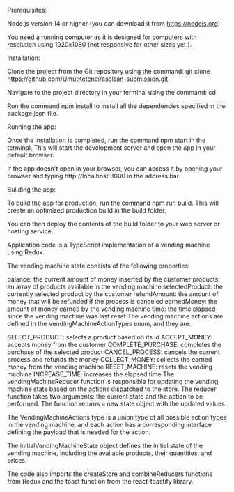 Prerequisites:

Node.js version 14 or higher (you can download it from https://nodejs.org)

You need a running computer as it is designed for computers with resolution using 1920x1080 (not responsive for other sizes yet.).

Installation:

Clone the project from the Git repository using the command: git clone https://github.com/UmutKetenci/aselsan-submission.git

Navigate to the project directory in your terminal using the command: cd <project-name>

Run the command npm install to install all the dependencies specified in the package.json file.

Running the app:

Once the installation is completed, run the command npm start in the terminal. This will start the development server and open the app in your default browser.

If the app doesn't open in your browser, you can access it by opening your browser and typing http://localhost:3000 in the address bar.

Building the app:

To build the app for production, run the command npm run build. This will create an optimized production build in the build folder.

You can then deploy the contents of the build folder to your web server or hosting service.


Application code is a TypeScript implementation of a vending machine using Redux.

The vending machine state consists of the following properties:

balance: the current amount of money inserted by the customer
products: an array of products available in the vending machine
selectedProduct: the currently selected product by the customer
refundAmount: the amount of money that will be refunded if the process is canceled
earnedMoney: the amount of money earned by the vending machine
time: the time elapsed since the vending machine was last reset
The vending machine actions are defined in the VendingMachineActionTypes enum, and they are:

SELECT_PRODUCT: selects a product based on its id
ACCEPT_MONEY: accepts money from the customer
COMPLETE_PURCHASE: completes the purchase of the selected product
CANCEL_PROCESS: cancels the current process and refunds the money
COLLECT_MONEY: collects the earned money from the vending machine
RESET_MACHINE: resets the vending machine
INCREASE_TIME: increases the elapsed time
The vendingMachineReducer function is responsible for updating the vending machine state based on the actions dispatched to the store. The reducer function takes two arguments: the current state and the action to be performed. The function returns a new state object with the updated values.

The VendingMachineActions type is a union type of all possible action types in the vending machine, and each action has a corresponding interface defining the payload that is needed for the action.

The initialVendingMachineState object defines the initial state of the vending machine, including the available products, their quantities, and prices.

The code also imports the createStore and combineReducers functions from Redux and the toast function from the react-toastify library.

